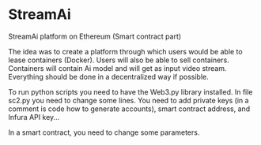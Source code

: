 # StreamAi
StreamAi platform on Ethereum (Smart contract part)

The idea was to create a platform through which users would be able to lease containers (Docker). Users will also be able to sell containers. Containers will contain Ai model and will get as input video stream. Everything should be done in a decentralized way if possible.

To run python scripts you need to have the Web3.py library installed.
In file sc2.py you need to change some lines. You need to add private keys (in a comment is code how to generate accounts), smart contract address, and Infura API key...

In a smart contract, you need to change some parameters.

